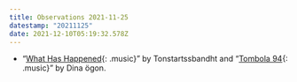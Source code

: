 ```yaml
---
title: Observations 2021-11-25
datestamp: "20211125"
date: 2021-12-10T05:19:32.578Z
---
```

- “[What Has Happened](https://tonstartssbandht.bandcamp.com/track/what-has-happened){: .music}” by Tonstartssbandht and “[Tombola 94](https://singasongfighter.bandcamp.com/track/tombola-94){: .music}” by Dina ögon.